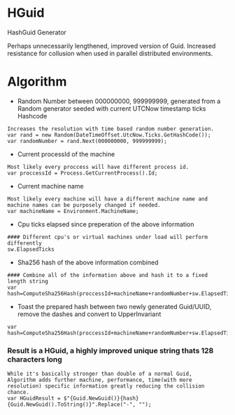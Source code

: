 # HGuid
HashGuid Generator

Perhaps unnecessarily lengthened, improved version of Guid.
Increased resistance for collusion when used in parallel distributed environments.

# Algorithm

*  Random Number between 000000000, 999999999, generated from a Random generator seeded with current UTCNow timestamp ticks Hashcode
```
Increases the resolution with time based random number generation.
var rand = new Random(DateTimeOffset.UtcNow.Ticks.GetHashCode());
var randomNumber = rand.Next(000000000, 999999999);
```

*  Current processId of the machine 
```
Most likely every proccess will have different process id.
var proccessId = Process.GetCurrentProcess().Id;
```

*  Current machine name
``` 
Most likely every machine will have a different machine name and machine names can be purposely changed if needed.
var machineName = Environment.MachineName;
```

*  Cpu ticks elapsed since preperation of the above information
```
#### Different cpu's or virtual machines under load will perform differently
sw.ElapsedTicks
```

*  Sha256 hash of the above information combined
```
#### Combine all of the information above and hash it to a fixed length string
var hash=ComputeSha256Hash(proccessId+machineName+randomNumber+sw.ElapsedTicks);
```

*  Toast the prepared hash between two newly generated Guid/UUID, remove the dashes and convert to UpperInvariant
```
var hash=ComputeSha256Hash(proccessId+machineName+randomNumber+sw.ElapsedTicks);
```

### Result is a HGuid, a highly improved unique string thats 128 characters long
```
While it's basically stronger than double of a normal Guid, 
Algorithm adds further machine, performance, time(with more resolution) specific information greatly reducing the collision chance.
var HGuidResult = $"{Guid.NewGuid()}{hash}{Guid.NewGuid().ToString()}".Replace("-", "");
```
